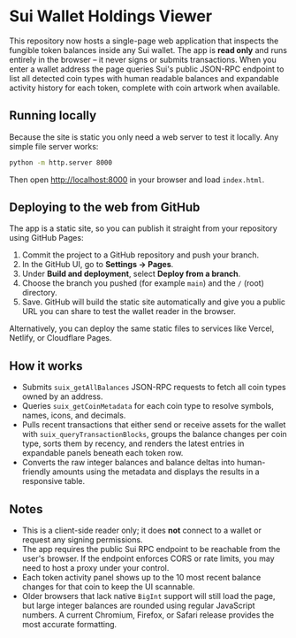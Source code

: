 # Sui Wallet Holdings Viewer

This repository now hosts a single-page web application that inspects the
fungible token balances inside any Sui wallet. The app is **read only** and
runs entirely in the browser – it never signs or submits transactions. When you
enter a wallet address the page queries Sui's public JSON-RPC endpoint to list
all detected coin types with human readable balances and expandable activity
history for each token, complete with coin artwork when available.

## Running locally

Because the site is static you only need a web server to test it locally. Any
simple file server works:

```bash
python -m http.server 8000
```

Then open [http://localhost:8000](http://localhost:8000) in your browser and
load `index.html`.

## Deploying to the web from GitHub

The app is a static site, so you can publish it straight from your repository
using GitHub Pages:

1. Commit the project to a GitHub repository and push your branch.
2. In the GitHub UI, go to **Settings → Pages**.
3. Under **Build and deployment**, select **Deploy from a branch**.
4. Choose the branch you pushed (for example `main`) and the `/` (root)
   directory.
5. Save. GitHub will build the static site automatically and give you a public
   URL you can share to test the wallet reader in the browser.

Alternatively, you can deploy the same static files to services like Vercel,
Netlify, or Cloudflare Pages.

## How it works

* Submits `suix_getAllBalances` JSON-RPC requests to fetch all coin types owned
  by an address.
* Queries `suix_getCoinMetadata` for each coin type to resolve symbols, names,
  icons, and decimals.
* Pulls recent transactions that either send or receive assets for the wallet
  with `suix_queryTransactionBlocks`, groups the balance changes per coin type,
  sorts them by recency, and renders the latest entries in expandable panels
  beneath each token row.
* Converts the raw integer balances and balance deltas into human-friendly
  amounts using the metadata and displays the results in a responsive table.

## Notes

* This is a client-side reader only; it does **not** connect to a wallet or
  request any signing permissions.
* The app requires the public Sui RPC endpoint to be reachable from the user's
  browser. If the endpoint enforces CORS or rate limits, you may need to host a
  proxy under your control.
* Each token activity panel shows up to the 10 most recent balance changes for
  that coin to keep the UI scannable.
* Older browsers that lack native `BigInt` support will still load the page,
  but large integer balances are rounded using regular JavaScript numbers. A
  current Chromium, Firefox, or Safari release provides the most accurate
  formatting.
